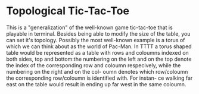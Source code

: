 # Topological Tic-Tac-Toe

This is a "generalization" of the well-known game tic-tac-toe that is playable in terminal. 
Besides being able to modify the size of the table, you can set it's topology. Possibly the
most well-known example is a torus of which we can think about as the world of Pac-Man. In 
TTTT a torus shaped table would be represented as a table with rows and coloumns indexed on
both sides, top and bottom:the numbering on the left and on the top denote the index of the
corresponding row and coloumn respecively, while the numbering on the right and on the col-
oumn denotes which row/coloumn the corresponding row/coloumn is identified with. For instan-
ce walking far east on the table would result in ending up far west in the same coloumn.
